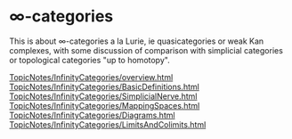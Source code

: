 $\infty$-categories
===================

This is about $\infty$-categories a la Lurie, ie quasicategories or weak
Kan complexes, with some discussion of comparison with simplicial
categories or topological categories "up to homotopy".

[TopicNotes/InfinityCategories/overview.html](TopicNotes/InfinityCategories/overview.html)
[TopicNotes/InfinityCategories/BasicDefinitions.html](TopicNotes/InfinityCategories/BasicDefinitions.html)
[TopicNotes/InfinityCategories/SimplicialNerve.html](TopicNotes/InfinityCategories/SimplicialNerve.html)
[TopicNotes/InfinityCategories/MappingSpaces.html](TopicNotes/InfinityCategories/MappingSpaces.html)
[TopicNotes/InfinityCategories/Diagrams.html](TopicNotes/InfinityCategories/Diagrams.html)
[TopicNotes/InfinityCategories/LimitsAndColimits.html](TopicNotes/InfinityCategories/LimitsAndColimits.html)
